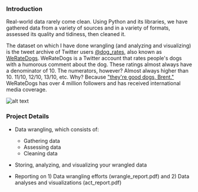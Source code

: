 ### Introduction

Real-world data rarely come clean. Using Python and its libraries, we have gathered data from a variety of sources and in a variety of formats, assessed its quality and tidiness, then cleaned it. 

The dataset on which I have done wrangling (and analyzing and visualizing) is the tweet archive of Twitter users [@dog_rates](https://twitter.com/dog_rates), also known as [WeRateDogs](https://en.wikipedia.org/wiki/WeRateDogs). WeRateDogs is a Twitter account that rates people's dogs with a humorous comment about the dog. These ratings almost always have a denominator of 10. The numerators, however? Almost always higher than 10. 11/10, 12/10, 13/10, etc. Why? Because ["they're good dogs, Brent."](http://knowyourmeme.com/memes/theyre-good-dogs-brent) WeRateDogs has over 4 million followers and has received international media coverage.

![alt text](https://d17h27t6h515a5.cloudfront.net/topher/2017/October/59dd378f_dog-rates-social/dog-rates-social.jpg)

### Project Details

  * Data wrangling, which consists of:
    * Gathering data
    * Assessing data
    * Cleaning data
        
* Storing, analyzing, and visualizing your wrangled data
* Reporting on 1) Data wrangling efforts (wrangle_report.pdf) and 2) Data analyses and visualizations (act_report.pdf)
